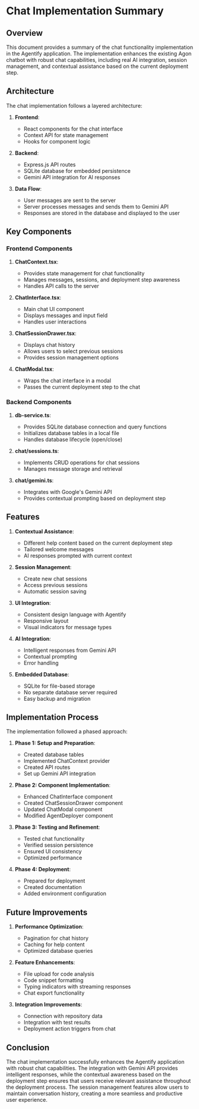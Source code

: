 # Chat Implementation Summary

## Overview

This document provides a summary of the chat functionality implementation in the Agentify application. The implementation enhances the existing Agon chatbot with robust chat capabilities, including real AI integration, session management, and contextual assistance based on the current deployment step.

## Architecture

The chat implementation follows a layered architecture:

1. **Frontend**:
   - React components for the chat interface
   - Context API for state management
   - Hooks for component logic

2. **Backend**:
   - Express.js API routes
   - SQLite database for embedded persistence
   - Gemini API integration for AI responses

3. **Data Flow**:
   - User messages are sent to the server
   - Server processes messages and sends them to Gemini API
   - Responses are stored in the database and displayed to the user

## Key Components

### Frontend Components

1. **ChatContext.tsx**:
   - Provides state management for chat functionality
   - Manages messages, sessions, and deployment step awareness
   - Handles API calls to the server

2. **ChatInterface.tsx**:
   - Main chat UI component
   - Displays messages and input field
   - Handles user interactions

3. **ChatSessionDrawer.tsx**:
   - Displays chat history
   - Allows users to select previous sessions
   - Provides session management options

4. **ChatModal.tsx**:
   - Wraps the chat interface in a modal
   - Passes the current deployment step to the chat

### Backend Components

1. **db-service.ts**:
   - Provides SQLite database connection and query functions
   - Initializes database tables in a local file
   - Handles database lifecycle (open/close)

2. **chat/sessions.ts**:
   - Implements CRUD operations for chat sessions
   - Manages message storage and retrieval

3. **chat/gemini.ts**:
   - Integrates with Google's Gemini API
   - Provides contextual prompting based on deployment step

## Features

1. **Contextual Assistance**:
   - Different help content based on the current deployment step
   - Tailored welcome messages
   - AI responses prompted with current context

2. **Session Management**:
   - Create new chat sessions
   - Access previous sessions
   - Automatic session saving

3. **UI Integration**:
   - Consistent design language with Agentify
   - Responsive layout
   - Visual indicators for message types

4. **AI Integration**:
   - Intelligent responses from Gemini API
   - Contextual prompting
   - Error handling

5. **Embedded Database**:
   - SQLite for file-based storage
   - No separate database server required
   - Easy backup and migration

## Implementation Process

The implementation followed a phased approach:

1. **Phase 1: Setup and Preparation**:
   - Created database tables
   - Implemented ChatContext provider
   - Created API routes
   - Set up Gemini API integration

2. **Phase 2: Component Implementation**:
   - Enhanced ChatInterface component
   - Created ChatSessionDrawer component
   - Updated ChatModal component
   - Modified AgentDeployer component

3. **Phase 3: Testing and Refinement**:
   - Tested chat functionality
   - Verified session persistence
   - Ensured UI consistency
   - Optimized performance

4. **Phase 4: Deployment**:
   - Prepared for deployment
   - Created documentation
   - Added environment configuration

## Future Improvements

1. **Performance Optimization**:
   - Pagination for chat history
   - Caching for help content
   - Optimized database queries

2. **Feature Enhancements**:
   - File upload for code analysis
   - Code snippet formatting
   - Typing indicators with streaming responses
   - Chat export functionality

3. **Integration Improvements**:
   - Connection with repository data
   - Integration with test results
   - Deployment action triggers from chat

## Conclusion

The chat implementation successfully enhances the Agentify application with robust chat capabilities. The integration with Gemini API provides intelligent responses, while the contextual awareness based on the deployment step ensures that users receive relevant assistance throughout the deployment process. The session management features allow users to maintain conversation history, creating a more seamless and productive user experience.
